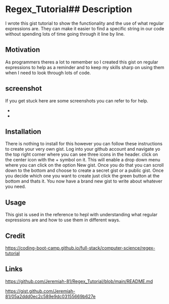 # Regex_Tutorial## Description

I wrote this gist tutorial to show the functionality and the use of what regular expressions are.  They can make it easier to find a specific string in our code without spending lots of time going through it line by line.

## Motivation

As programmers theres a lot to remember so I created this gist on regular expressions to help as a reminder and to keep my skills sharp on using them when I need to look through lots of code.

##  screenshot

If you get stuck here are some screenshots you can refer to for help.

 *

 *

## Installation

There is nothing to install for this however you can follow these instructions to create your very own gist.  Log into your github account and navigate yo the top right corner where you can see three icons in the header.  click on the center icon with the + symbol on it.  This will enable a drop down menu where you can click on the option New gist.  Once you do that you can scroll down to the bottom and choose to create a secret gist or a public gist.  Once you decide which one you want to create just click the green button at the bottom and thats it.  You now have a brand new gist to write about whatever you need.

## Usage

This gist is used in the reference to hepl with understanding what regular expressions are and how to use them in different ways.


## Credit 

https://coding-boot-camp.github.io/full-stack/computer-science/regex-tutorial



## Links

https://github.com/Jeremiah-81/Regex_Tutorial/blob/main/README.md

https://gist.github.com/Jeremiah-81/05a2ddd0ec2c589e9dc03155669b627e